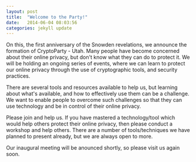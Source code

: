 ```yaml
---
layout: post
title:  "Welcome to the Party!"
date:   2014-06-04 08:03:56
categories: jekyll update
---
```


On this, the first anniversary of the Snowden revelations, we announce the formation of CryptoParty - Utah.  Many people have become concerned 
about their online privacy, but don't know what they can do to protect it.  We will be holding an ongoing series of events, where we can learn 
to protect our online privacy through the use of cryptographic tools, and security practices.

There are several tools and resources available to help us, but learning about what's available, and how to effectively use them can be a 
challenge.  We want to enable people to overcome such challenges so that they can use technology and be in control of their online privacy.

Please join and help us.  If you have mastered a technology/tool which would help others protect their online privacy, then please conduct a 
workshop and help others.  There are a number of tools/techniques we have planned to present already, but we are always open to more.

Our inaugural meeting will be anounced shortly, so please visit us again soon.

